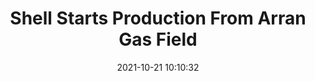 ---
"title": "Shell Starts Production From Arran Gas Field"
"date": "2021-10-21 10:10:32"
"feed_name": "RIGZONE"
"feed_website": "http://www.rigzone.com/"
"feed_rss": "http://www.rigzone.com/news/rss/rigzone_latest.aspx"
"link": "https://www.rigzone.com/news/shell_starts_production_from_arran_gas_field-21-oct-2021-166783-article/?rss=true"
"source": "None"
"file": "_posts/2021-1-1-31046fe5facc8a161eebab9c7dc17fec3195bb02.md"
"accident": "0"
"drilling": "0"
"represented_by": "0"
"dead": "0"
"injured": "0"
"arrested": "0"
"place": "unknown place"
"where": "unknown site"
"causes": "unknown"
"place_uri": "unknown place"
---
